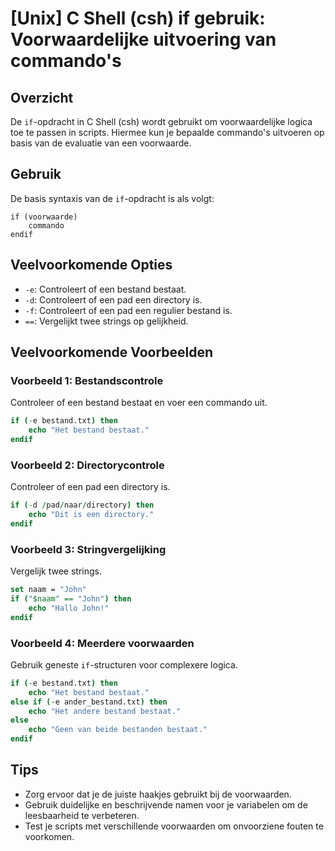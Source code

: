 # [Unix] C Shell (csh) if gebruik: Voorwaardelijke uitvoering van commando's

## Overzicht
De `if`-opdracht in C Shell (csh) wordt gebruikt om voorwaardelijke logica toe te passen in scripts. Hiermee kun je bepaalde commando's uitvoeren op basis van de evaluatie van een voorwaarde.

## Gebruik
De basis syntaxis van de `if`-opdracht is als volgt:

```
if (voorwaarde) 
    commando
endif
```

## Veelvoorkomende Opties
- `-e`: Controleert of een bestand bestaat.
- `-d`: Controleert of een pad een directory is.
- `-f`: Controleert of een pad een regulier bestand is.
- `==`: Vergelijkt twee strings op gelijkheid.

## Veelvoorkomende Voorbeelden

### Voorbeeld 1: Bestandscontrole
Controleer of een bestand bestaat en voer een commando uit.
```csh
if (-e bestand.txt) then
    echo "Het bestand bestaat."
endif
```

### Voorbeeld 2: Directorycontrole
Controleer of een pad een directory is.
```csh
if (-d /pad/naar/directory) then
    echo "Dit is een directory."
endif
```

### Voorbeeld 3: Stringvergelijking
Vergelijk twee strings.
```csh
set naam = "John"
if ("$naam" == "John") then
    echo "Hallo John!"
endif
```

### Voorbeeld 4: Meerdere voorwaarden
Gebruik geneste `if`-structuren voor complexere logica.
```csh
if (-e bestand.txt) then
    echo "Het bestand bestaat."
else if (-e ander_bestand.txt) then
    echo "Het andere bestand bestaat."
else
    echo "Geen van beide bestanden bestaat."
endif
```

## Tips
- Zorg ervoor dat je de juiste haakjes gebruikt bij de voorwaarden.
- Gebruik duidelijke en beschrijvende namen voor je variabelen om de leesbaarheid te verbeteren.
- Test je scripts met verschillende voorwaarden om onvoorziene fouten te voorkomen.